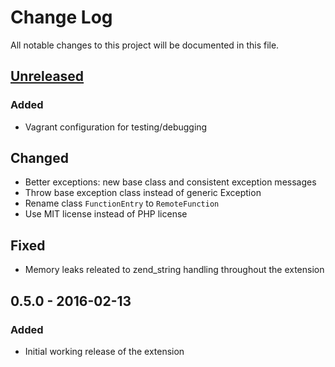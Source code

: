 # Change Log
All notable changes to this project will be documented in this file.

## [Unreleased]
### Added
- Vagrant configuration for testing/debugging

## Changed
- Better exceptions: new base class and consistent exception messages
- Throw base exception class instead of generic Exception
- Rename class `FunctionEntry` to `RemoteFunction`
- Use MIT license instead of PHP license

## Fixed
- Memory leaks releated to zend_string handling throughout the extension

## 0.5.0 - 2016-02-13
### Added
- Initial working release of the extension

[Unreleased]: https://github.com/gkralik/php7-sapnwrfc/compare/0.5.0...HEAD
